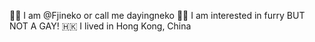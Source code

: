 👋🏻 I am @Fjineko or call me dayingneko
🦊🐺 I am interested in furry BUT NOT A GAY!
🇭🇰 I lived in Hong Kong, China
